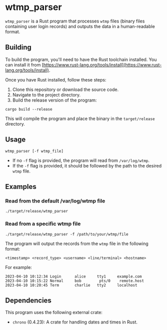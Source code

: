 # wtmp_parser

`wtmp_parser` is a Rust program that processes `wtmp` files (binary files containing user login records) and outputs the data in a human-readable format.

## Building

To build the program, you'll need to have the Rust toolchain installed. You can install it from [https://www.rust-lang.org/tools/install](https://www.rust-lang.org/tools/install).

Once you have Rust installed, follow these steps:

1. Clone this repository or download the source code.
2. Navigate to the project directory.
3. Build the release version of the program:

```
cargo build --release
```

This will compile the program and place the binary in the `target/release` directory.

## Usage

```
wtmp_parser [-f wtmp_file]
```

- If no `-f` flag is provided, the program will read from `/var/log/wtmp`.
- If the `-f` flag is provided, it should be followed by the path to the desired `wtmp` file.

## Examples

### Read from the default /var/log/wtmp file
```
./target/release/wtmp_parser
```

### Read from a specific wtmp file
```
./target/release/wtmp_parser -f /path/to/your/wtmp/file
```

The program will output the records from the `wtmp` file in the following format:
```
<timestamp> <record_type> <username> <line/terminal> <hostname>
```

For example:
```
2023-04-10 10:12:34 Login      alice     tty1     example.com
2023-04-10 10:15:22 Normal     bob        pts/0    remote.host
2023-04-10 10:20:45 Term       charlie   tty2     localhost
```

## Dependencies

This program uses the following external crate:

- `chrono` (0.4.23): A crate for handling dates and times in Rust.
